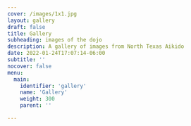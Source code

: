 ```yaml
---
cover: /images/1x1.jpg
layout: gallery
draft: false
title: Gallery
subheading: images of the dojo
description: A gallery of images from North Texas Aikido
date: 2022-01-24T17:07:14-06:00
subtitle: ''
nocover: false
menu:
  main:
    identifier: 'gallery'
    name: 'Gallery'
    weight: 300
    parent: ''

---
```

